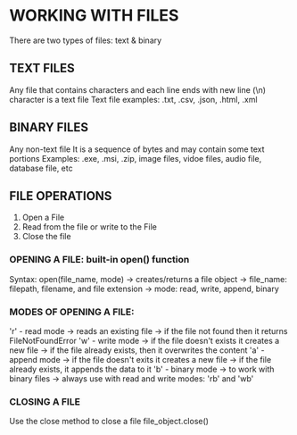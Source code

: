 # WORKING WITH FILES
There are two types of files: text & binary

## TEXT FILES
Any file that contains characters and each line ends with new line (\n) character is a text file
Text file examples: .txt, .csv, .json, .html, .xml

## BINARY FILES
Any non-text file
It is a sequence of bytes and may contain some text portions
Examples: .exe, .msi, .zip, image files, vidoe files, audio file, database file, etc

## FILE OPERATIONS
1. Open a File
2. Read from the file or write to the File
3. Close the file

### OPENING A FILE: built-in open() function
Syntax:
    open(file_name, mode)
        -> creates/returns a file object
        -> file_name: filepath, filename, and file extension
        -> mode: read, write, append, binary

### MODES OF OPENING A FILE:
'r' - read mode
    -> reads an existing file
    -> if the file not found then it returns FileNotFoundError
'w' - write mode
    -> if the file doesn't exists it creates a new file
    -> if the file already exists, then it overwrites the content
'a' - append mode
    -> if the file doesn't exits it creates a new file
    -> if the file already exists, it appends the data to it
'b' - binary mode
    -> to work with binary files
    -> always use with read and write modes: 'rb' and 'wb'


### CLOSING A FILE
Use the close method to close a file
file_object.close()